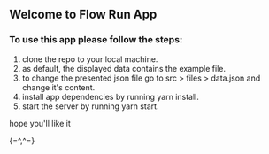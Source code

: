 ## Welcome to Flow Run App

### To use this app please follow the steps:
1. clone the repo to your local machine.
2. as default, the displayed data contains the example file.
3. to change the presented json file go to src > files > data.json and change it's content.
4. install app dependencies by running yarn install.
5. start the server by running yarn start.

hope you'll like it

{=^,^=}

